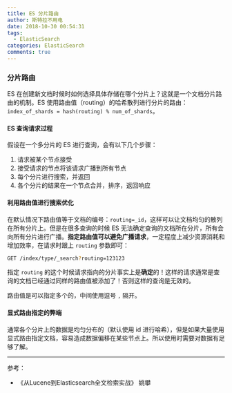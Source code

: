 ```yaml
---
title: ES 分片路由
author: 斯特拉不用电
date: 2018-10-30 00:54:31
tags:
  - ElasticSearch
categories: ElasticSearch
comments: true
---
```


### 分片路由 ###

ES 在创建新文档时候时如何选择具体存储在哪个分片上？这就是一个文档分片路由的机制。ES 使用路由值（routing）的哈希散列进行分片的路由：`index_of_shards = hash(routing) % num_of_shards`。

#### ES 查询请求过程 ####

假设在一个多分片的 ES 进行查询，会有以下几个步骤：
1. 请求被某个节点接受
2. 接受请求的节点将该请求广播到所有节点
3. 每个分片进行搜索，并返回
4. 各个分片的结果在一个节点合并，排序，返回响应

<!-- more -->

#### 利用路由值进行搜索优化 ####

在默认情况下路由值等于文档的编号：`routing=_id`，这样可以让文档均匀的散列在所有分片上。但是在很多查询的时候 ES 无法确定查询的文档所在分片，所有会向所有分片进行广播。**指定路由值可以避免广播请求**，一定程度上减少资源消耗和增加效率，在请求时跟上 `routing` 参数即可：
``` bash
GET /index/type/_search?routing=123123
```

指定 `routing` 的这个时候请求指向的分片事实上是**确定**的！这样的请求通常是查询的文档已经通过同样的路由值被添加了！否则这样的查询是无效的。

路由值是可以指定多个的，中间使用逗号 `,` 隔开。

#### 显式路由指定的弊端 ####

通常各个分片上的数据是均匀分布的（默认使用 id 进行哈希），但是如果大量使用显式路由指定文档，容易造成数据偏移在某些节点上。所以使用时需要对数据有足够了解。

---

参考：
- 《从Lucene到Elasticsearch全文检索实战》 姚攀